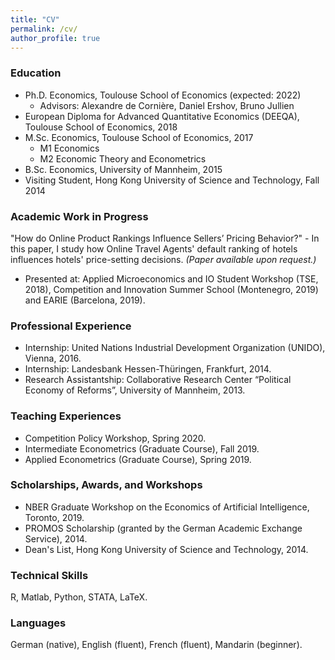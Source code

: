 ```yaml
---
title: "CV"
permalink: /cv/
author_profile: true
---
```


### Education
* Ph.D. Economics, Toulouse School of Economics (expected: 2022)
  * Advisors: Alexandre de Cornière, Daniel Ershov, Bruno Jullien
* European Diploma for Advanced Quantitative Economics (DEEQA), Toulouse School of Economics, 2018
* M.Sc. Economics, Toulouse School of Economics, 2017
  * M1 Economics
  * M2 Economic Theory and Econometrics
* B.Sc. Economics, University of Mannheim, 2015
* Visiting Student, Hong Kong University of Science and Technology, Fall 2014
  
### Academic Work in Progress
"How do Online Product Rankings Influence Sellers’ Pricing Behavior?" - 
In this paper, I study how Online Travel Agents' default ranking of hotels influences hotels' price-setting decisions. _(Paper available upon request.)_
* Presented at: Applied Microeconomics and IO Student Workshop (TSE, 2018), Competition and Innovation Summer School (Montenegro, 2019) and EARIE (Barcelona, 2019).

### Professional Experience
* Internship: United Nations Industrial Development Organization (UNIDO), Vienna, 2016.
* Internship: Landesbank Hessen-Th&uuml;ringen, Frankfurt, 2014.
* Research Assistantship: Collaborative Research Center “Political Economy of Reforms”, University of Mannheim, 2013.

### Teaching Experiences
* Competition Policy Workshop, Spring 2020.
* Intermediate Econometrics (Graduate Course), Fall 2019.
* Applied Econometrics (Graduate Course), Spring 2019.

### Scholarships, Awards, and Workshops
* NBER Graduate Workshop on the Economics of Artificial Intelligence, Toronto, 2019.
* PROMOS Scholarship (granted by the German Academic Exchange Service), 2014.
* Dean's List, Hong Kong University of Science and Technology, 2014.
  
### Technical Skills
R, Matlab, Python, STATA, LaTeX.

### Languages
German (native), English (fluent), French (fluent), Mandarin (beginner).
